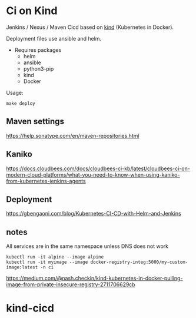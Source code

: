 # Ci on Kind 

Jenkins / Nexus / Maven Cicd based on [kind](https://kind.sigs.k8s.io/) (Kubernetes in Docker).

Deployment files use ansible and helm.

- Requires packages
  - helm
  - ansible
  - python3-pip
  - kind
  - Docker

Usage:
```
make deploy
```

## Maven settings

https://help.sonatype.com/en/maven-repositories.html

## Kaniko

https://docs.cloudbees.com/docs/cloudbees-ci-kb/latest/cloudbees-ci-on-modern-cloud-platforms/what-you-need-to-know-when-using-kaniko-from-kubernetes-jenkins-agents

## Deployment

https://gbengaoni.com/blog/Kubernetes-CI-CD-with-Helm-and-Jenkins

## notes

All services are in the same namespace unless DNS does not work

```
kubectl run -it alpine --image alpine
kubectl run -it myimage --image docker-registry-integ:5000/my-custom-image:latest -n ci
```

https://medium.com/@nash.checkin/kind-kubernetes-in-docker-pulling-image-from-private-insecure-registry-2711706629cb
# kind-cicd
